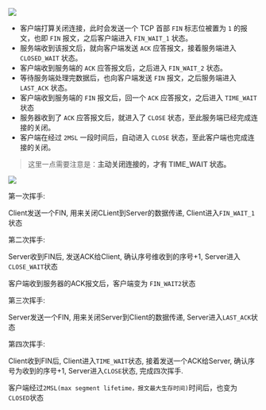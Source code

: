 ![](https://youpaiyun.zongqilive.cn/image/20210208190722.png)

- 客户端打算关闭连接，此时会发送一个 TCP 首部 `FIN` 标志位被置为 `1` 的报文，也即 `FIN` 报文，之后客户端进入 `FIN_WAIT_1` 状态。
- 服务端收到该报文后，就向客户端发送 `ACK` 应答报文，接着服务端进入 `CLOSED_WAIT` 状态。
- 客户端收到服务端的 `ACK` 应答报文后，之后进入 `FIN_WAIT_2` 状态。
- 等待服务端处理完数据后，也向客户端发送 `FIN` 报文，之后服务端进入 `LAST_ACK` 状态。
- 客户端收到服务端的 `FIN` 报文后，回一个 `ACK` 应答报文，之后进入 `TIME_WAIT` 状态
- 服务器收到了 `ACK` 应答报文后，就进入了 `CLOSE` 状态，至此服务端已经完成连接的关闭。
- 客户端在经过 `2MSL` 一段时间后，自动进入 `CLOSE` 状态，至此客户端也完成连接的关闭。



> 这里一点需要注意是：**主动关闭连接的，才有 TIME_WAIT 状态。**

![](https://ae01.alicdn.com/kf/H36ca0610710d4ff9abf6846f092be326d.jpg)





第一次挥手:

Client发送一个FIN, 用来关闭CLient到Server的数据传递, Client进入`FIN_WAIT_1`状态

第二次挥手: 

Server收到FIN后, 发送ACK给Client, 确认序号维收到的序号+1,  Server进入`CLOSE_WAIT`状态

客户端收到服务器的ACK报文后，客户端变为 `FIN_WAIT2`状态

第三次挥手:

Server发送一个FIN, 用来关闭Server到Client的数据传递, Server进入`LAST_ACK`状态

第四次挥手:

Client收到FIN后, Client进入`TIME_WAIT`状态, 接着发送一个ACK给Server, 确认序号为收到的序号+1, Server进入`CLOSE`状态, 完成四次挥手.

客户端经过`2MSL(max segment lifetime，报文最大生存时间)`时间后，也变为 `CLOSED`状态







